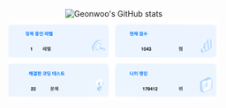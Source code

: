 <div align="center">
  <img src="https://github-readme-stats.vercel.app/api?username=woodgeon&show_icons=true&theme=transparent" alt="Geonwoo's GitHub stats" height="150">
  <img src="https://raw.githubusercontent.com/woodgeon/Programmers_Badge_Generator/main/result/result.svg" alt="Programmers Badge" height="150">
</div>

